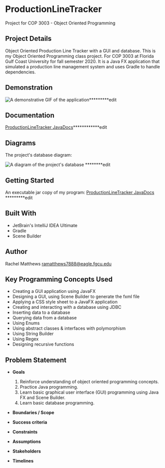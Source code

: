 <!--
  AUTH: Rachel Matthews
  DATE: Fall 2020
  PROJ: ProductionLineTracker
  FILE: README.md
  
  A description of the Production Line tracker project.
-->
# ProductionLineTracker
Project for COP 3003 - Object Oriented Programming
## Project Details
Object Oriented Production Line Tracker with a GUI and database. This is my Object Oriented Programming class project. For COP 3003 at Florida Gulf Coast University for fall semester 2020.
It is a Java FX application that simulated a production line management system and uses Gradle to handle dependencies.

## Demonstration
![A demonstrative GIF of the application](demo.gif)*********edit

## Documentation
[ProductionLineTracker JavaDocs](https://RachelAiko.github.io/ProductionLineTracker/)************edit

## Diagrams
The project's database diagram:

![A diagram of the project's database](diagram_database.png) ********edit

## Getting Started
An executable jar copy of my program:
[ProductionLineTracker JavaDocs](https://RachelAiko.github.io/ProductionLineTracker/) *********edit

## Built With
- JetBrain's IntelliJ IDEA Ultimate
- Gradle
- Scene Builder

## Author

Rachel Matthews <ramatthews7888@eagle.fgcu.edu>

## Key Programming Concepts Used

- Creating a GUI application using JavaFX
- Designing a GUI, using Scene Builder to generate the fxml file
- Applying a CSS style sheet to a JavaFX application
- Creating and interacting with a database using JDBC
- Inserting data to a database
- Querying data from a database
- Using Enums
- Using abstract classes & interfaces with polymorphism
- Using String Builder
- Using Regex
- Designing recursive functions

## Problem Statement
-   **Goals**
     1.  Reinforce understanding of object oriented programming concepts.
     2.  Practice Java programming.
     3.  Learn basic graphical user interface (GUI) programming using Java FX and Scene Builder.
     4.  Learn basic database programming.
-   **Boundaries / Scope**

-   **Success criteria** 

-   **Constraints**

-   **Assumptions** 

-   **Stakeholders**

-   **Timelines**
        
   






